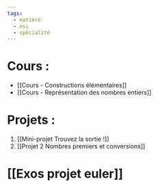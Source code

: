 ```yaml
---
tags:
  - matière
  - nsi
  - spécialité
---
```

# Cours :

- [[Cours - Constructions élémentaires]]
- [[Cours - Représentation des nombres entiers]]

# Projets :

1. [[Mini-projet Trouvez la sortie !]]
2. [[Projet 2 Nombres premiers et conversions]]

# [[Exos projet euler]]
